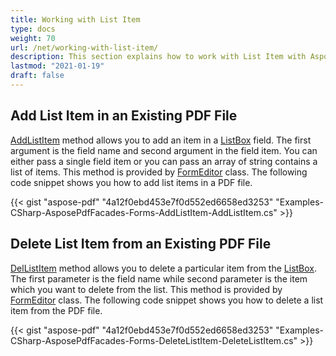 ```yaml
---
title: Working with List Item
type: docs
weight: 70
url: /net/working-with-list-item/
description: This section explains how to work with List Item with Aspose.PDF Facades using FormEditor Class.
lastmod: "2021-01-19"
draft: false
---
```


## Add List Item in an Existing PDF File

[AddListItem](https://apireference.aspose.com/pdf/net/aspose.pdf.facades/formeditor/methods/addlistitem) method allows you to add an item in a [ListBox](https://apireference.aspose.com/pdf/net/aspose.pdf.forms/listboxfield) field. The first argument is the field name and second argument in the field item. You can either pass a single field item or you can pass an array of string contains a list of items. This method is provided by [FormEditor](https://apireference.aspose.com/pdf/net/aspose.pdf.facades/formeditor) class. The following code snippet shows you how to add list items in a PDF file.



{{< gist "aspose-pdf" "4a12f0ebd453e7f0d552ed6658ed3253" "Examples-CSharp-AsposePdfFacades-Forms-AddListItem-AddListItem.cs" >}}

## Delete List Item from an Existing PDF File

[DelListItem](https://apireference.aspose.com/pdf/net/aspose.pdf.facades/formeditor/methods/dellistitem) method allows you to delete a particular item from the [ListBox](https://apireference.aspose.com/pdf/net/aspose.pdf.forms/listboxfield). The first parameter is the field name while second parameter is the item which you want to delete from the list. This method is provided by [FormEditor](https://apireference.aspose.com/pdf/net/aspose.pdf.facades/formeditor) class. The following code snippet shows you how to delete a list item from the PDF file.



{{< gist "aspose-pdf" "4a12f0ebd453e7f0d552ed6658ed3253" "Examples-CSharp-AsposePdfFacades-Forms-DeleteListItem-DeleteListItem.cs" >}}
